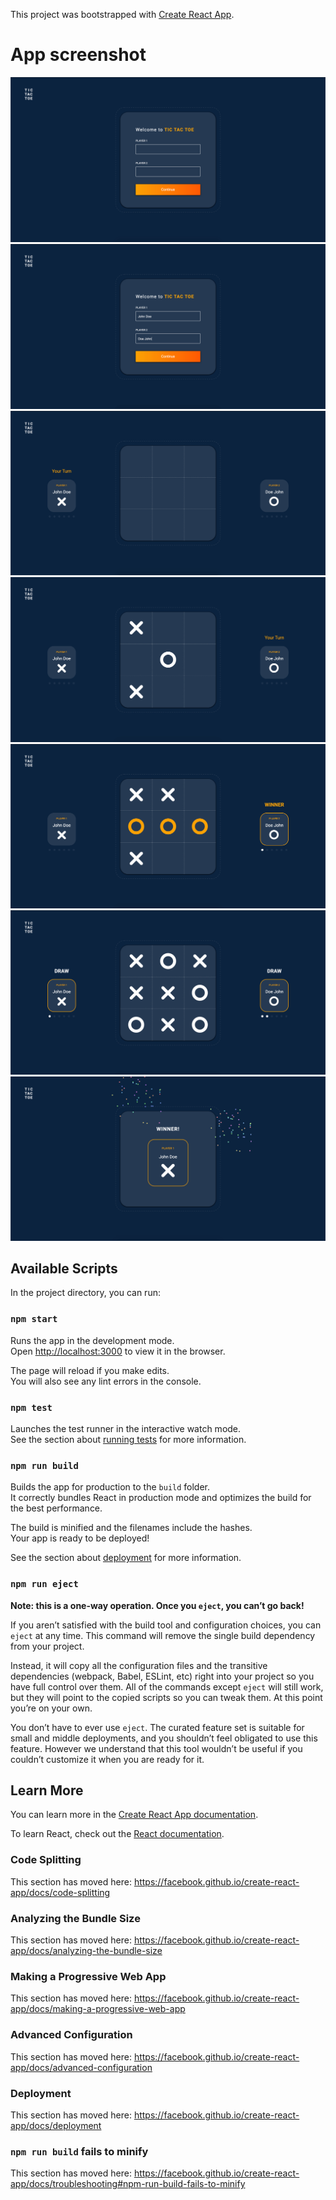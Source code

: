 This project was bootstrapped with [Create React App](https://github.com/facebook/create-react-app).

# App screenshot
![Test Image 1](https://raw.githubusercontent.com/Souvik1991/tic_tac_toe/master/src/static/demo/1.png)
![Test Image 2](https://raw.githubusercontent.com/Souvik1991/tic_tac_toe/master/src/static/demo/2.png)
![Test Image 3](https://raw.githubusercontent.com/Souvik1991/tic_tac_toe/master/src/static/demo/3.png)
![Test Image 4](https://raw.githubusercontent.com/Souvik1991/tic_tac_toe/master/src/static/demo/4.png)
![Test Image 5](https://raw.githubusercontent.com/Souvik1991/tic_tac_toe/master/src/static/demo/5.png)
![Test Image 6](https://raw.githubusercontent.com/Souvik1991/tic_tac_toe/master/src/static/demo/6.png)
![Test Image 7](https://raw.githubusercontent.com/Souvik1991/tic_tac_toe/master/src/static/demo/7.png)

## Available Scripts

In the project directory, you can run:

### `npm start`

Runs the app in the development mode.<br />
Open [http://localhost:3000](http://localhost:3000) to view it in the browser.

The page will reload if you make edits.<br />
You will also see any lint errors in the console.

### `npm test`

Launches the test runner in the interactive watch mode.<br />
See the section about [running tests](https://facebook.github.io/create-react-app/docs/running-tests) for more information.

### `npm run build`

Builds the app for production to the `build` folder.<br />
It correctly bundles React in production mode and optimizes the build for the best performance.

The build is minified and the filenames include the hashes.<br />
Your app is ready to be deployed!

See the section about [deployment](https://facebook.github.io/create-react-app/docs/deployment) for more information.

### `npm run eject`

**Note: this is a one-way operation. Once you `eject`, you can’t go back!**

If you aren’t satisfied with the build tool and configuration choices, you can `eject` at any time. This command will remove the single build dependency from your project.

Instead, it will copy all the configuration files and the transitive dependencies (webpack, Babel, ESLint, etc) right into your project so you have full control over them. All of the commands except `eject` will still work, but they will point to the copied scripts so you can tweak them. At this point you’re on your own.

You don’t have to ever use `eject`. The curated feature set is suitable for small and middle deployments, and you shouldn’t feel obligated to use this feature. However we understand that this tool wouldn’t be useful if you couldn’t customize it when you are ready for it.

## Learn More

You can learn more in the [Create React App documentation](https://facebook.github.io/create-react-app/docs/getting-started).

To learn React, check out the [React documentation](https://reactjs.org/).

### Code Splitting

This section has moved here: https://facebook.github.io/create-react-app/docs/code-splitting

### Analyzing the Bundle Size

This section has moved here: https://facebook.github.io/create-react-app/docs/analyzing-the-bundle-size

### Making a Progressive Web App

This section has moved here: https://facebook.github.io/create-react-app/docs/making-a-progressive-web-app

### Advanced Configuration

This section has moved here: https://facebook.github.io/create-react-app/docs/advanced-configuration

### Deployment

This section has moved here: https://facebook.github.io/create-react-app/docs/deployment

### `npm run build` fails to minify

This section has moved here: https://facebook.github.io/create-react-app/docs/troubleshooting#npm-run-build-fails-to-minify
